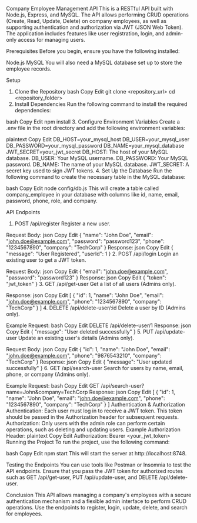 Company Employee Management API
This is a RESTful API built with Node.js, Express, and MySQL. The API allows performing CRUD operations (Create, Read, Update, Delete) on company employees, as well as supporting authentication and authorization via JWT (JSON Web Token). The application includes features like user registration, login, and admin-only access for managing users.

Prerequisites
Before you begin, ensure you have the following installed:

Node.js
MySQL
You will also need a MySQL database set up to store the employee records.

Setup
1. Clone the Repository
bash
Copy
Edit
git clone <repository_url>
cd <repository_folder>
2. Install Dependencies
Run the following command to install the required dependencies:

bash
Copy
Edit
npm install
3. Configure Environment Variables
Create a .env file in the root directory and add the following environment variables:

plaintext
Copy
Edit
DB_HOST=your_mysql_host
DB_USER=your_mysql_user
DB_PASSWORD=your_mysql_password
DB_NAME=your_mysql_database
JWT_SECRET=your_jwt_secret
DB_HOST: The host of your MySQL database.
DB_USER: Your MySQL username.
DB_PASSWORD: Your MySQL password.
DB_NAME: The name of your MySQL database.
JWT_SECRET: A secret key used to sign JWT tokens.
4. Set Up the Database
Run the following command to create the necessary table in the MySQL database:

bash
Copy
Edit
node config/db.js
This will create a table called company_employee in your database with columns like id, name, email, password, phone, role, and company.

API Endpoints
1. POST /api/register
Register a new user.

Request Body:
json
Copy
Edit
{
  "name": "John Doe",
  "email": "john.doe@example.com",
  "password": "password123",
  "phone": "1234567890",
  "company": "TechCorp"
}
Response:
json
Copy
Edit
{
  "message": "User Registered",
  "userId": 1
}
2. POST /api/login
Login an existing user to get a JWT token.

Request Body:
json
Copy
Edit
{
  "email": "john.doe@example.com",
  "password": "password123"
}
Response:
json
Copy
Edit
{
  "token": "jwt_token"
}
3. GET /api/get-user
Get a list of all users (Admins only).

Response:
json
Copy
Edit
[
  {
    "id": 1,
    "name": "John Doe",
    "email": "john.doe@example.com",
    "phone": "1234567890",
    "company": "TechCorp"
  }
]
4. DELETE /api/delete-user/:id
Delete a user by ID (Admins only).

Example Request:
bash
Copy
Edit
DELETE /api/delete-user/1
Response:
json
Copy
Edit
{
  "message": "User deleted successfully"
}
5. PUT /api/update-user
Update an existing user's details (Admins only).

Request Body:
json
Copy
Edit
{
  "id": 1,
  "name": "John Doe",
  "email": "john.doe@example.com",
  "phone": "9876543210",
  "company": "TechCorp"
}
Response:
json
Copy
Edit
{
  "message": "User updated successfully"
}
6. GET /api/search-user
Search for users by name, email, phone, or company (Admins only).

Example Request:
bash
Copy
Edit
GET /api/search-user?name=John&company=TechCorp
Response:
json
Copy
Edit
[
  {
    "id": 1,
    "name": "John Doe",
    "email": "john.doe@example.com",
    "phone": "1234567890",
    "company": "TechCorp"
  }
]
Authentication & Authorization
Authentication: Each user must log in to receive a JWT token. This token should be passed in the Authorization header for subsequent requests.
Authorization: Only users with the admin role can perform certain operations, such as deleting and updating users.
Example Authorization Header:
plaintext
Copy
Edit
Authorization: Bearer <your_jwt_token>
Running the Project
To run the project, use the following command:

bash
Copy
Edit
npm start
This will start the server at http://localhost:8748.

Testing the Endpoints
You can use tools like Postman or Insomnia to test the API endpoints. Ensure that you pass the JWT token for authorized routes such as GET /api/get-user, PUT /api/update-user, and DELETE /api/delete-user.

Conclusion
This API allows managing a company's employees with a secure authentication mechanism and a flexible admin interface to perform CRUD operations. Use the endpoints to register, login, update, delete, and search for employees.
